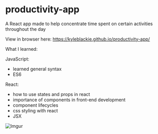 # productivity-app
A React app made to help concentrate time spent on certain activities throughout the day

View in browser here: https://kyleblackie.github.io/productivity-app/

What I learned:

JavaScript:
- learned general syntax
- ES6

React:
- how to use states and props in react
- importance of components in front-end development
- component lifecycles
- css styling with react 
- JSX

![Imgur](https://i.imgur.com/ZHKEKWT.jpg)
